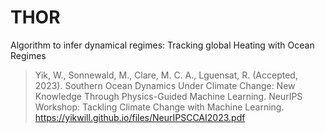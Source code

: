 # THOR
Algorithm to infer dynamical regimes: Tracking global Heating with Ocean Regimes
> Yik, W., Sonnewald, M., Clare, M. C. A., Lguensat, R. (Accepted, 2023). Southern Ocean Dynamics Under Climate
Change: New Knowledge Through Physics-Guided Machine Learning. NeurIPS Workshop: Tackling Climate Change
with Machine Learning. https://yikwill.github.io/files/NeurIPSCCAI2023.pdf
